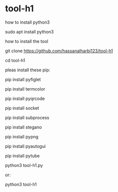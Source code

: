 # tool-h1

how to install python3

sudo apt install python3 

how to install the tool

git clone https://github.com/hassanalharbi123/tool-h1

cd tool-h1

pleas install these pip:

   pip install pyfiglet
   
   pip install termcolor
   
   pip install pyqrcode
   
   pip install socket
   
   pip install subprocess
   
   pip install stegano
   
   pip install pypng
   
   pip install pyautogui
   
   pip install pytube

python3 tool-h1.py

or:

python3 tool-h1
